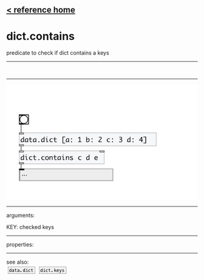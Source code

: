 [< reference home](index.html)
---

# dict.contains


predicate to check if dict contains a keys

---

<br>


---


![example](examples/dict.contains-example.jpg)

---
arguments:

KEY: checked keys<br>

---
properties:


---
see also:<br>
[![data.dict](img/object_data.dict.png)](data.dict.html)
[![dict.keys](img/object_dict.keys.png)](dict.keys.html)

